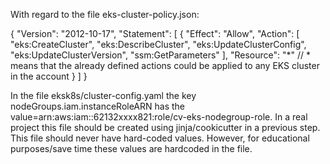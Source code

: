 With regard to the file eks-cluster-policy.json:

{
    "Version": "2012-10-17",
    "Statement": [
        {
            "Effect": "Allow",
            "Action": [
              "eks:CreateCluster",
              "eks:DescribeCluster",
              "eks:UpdateClusterConfig",
              "eks:UpdateClusterVersion",
              "ssm:GetParameters"
            ],
            "Resource": "*" // * means that the already defined actions could be applied to any EKS cluster in the account
        }
    ]
}

In the file eksk8s/cluster-config.yaml the key nodeGroups.iam.instanceRoleARN has the value=arn:aws:iam::62132xxxx821:role/cv-eks-nodegroup-role. In a real project this file should be created using jinja/cookicutter in a previous step. This file should never have hard-coded values. However, for educational purposes/save time these values are hardcoded in the file.